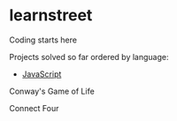 learnstreet
===========

Coding starts here

Projects solved so far ordered by language:

- <a href="https://www.learnstreet.com/cg/simple/projects/javascript" target ="_blank">JavaScript</a>

Conway's Game of Life

Connect Four
